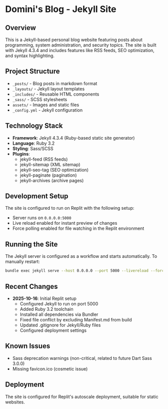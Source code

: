 # Domini's Blog - Jekyll Site

## Overview
This is a Jekyll-based personal blog website featuring posts about programming, system administration, and security topics. The site is built with Jekyll 4.3.4 and includes features like RSS feeds, SEO optimization, and syntax highlighting.

## Project Structure
- `_posts/` - Blog posts in markdown format
- `_layouts/` - Jekyll layout templates
- `_includes/` - Reusable HTML components
- `_sass/` - SCSS stylesheets
- `assets/` - Images and static files
- `_config.yml` - Jekyll configuration

## Technology Stack
- **Framework**: Jekyll 4.3.4 (Ruby-based static site generator)
- **Language**: Ruby 3.2
- **Styling**: Sass/SCSS
- **Plugins**: 
  - jekyll-feed (RSS feeds)
  - jekyll-sitemap (XML sitemap)
  - jekyll-seo-tag (SEO optimization)
  - jekyll-paginate (pagination)
  - jekyll-archives (archive pages)

## Development Setup
The site is configured to run on Replit with the following setup:
- Server runs on `0.0.0.0:5000`
- Live reload enabled for instant preview of changes
- Force polling enabled for file watching in the Replit environment

## Running the Site
The Jekyll server is configured as a workflow and starts automatically. To manually restart:
```bash
bundle exec jekyll serve --host 0.0.0.0 --port 5000 --livereload --force_polling
```

## Recent Changes
- **2025-10-16**: Initial Replit setup
  - Configured Jekyll to run on port 5000
  - Added Ruby 3.2 toolchain
  - Installed all dependencies via Bundler
  - Fixed file conflict by excluding Manifest.md from build
  - Updated .gitignore for Jekyll/Ruby files
  - Configured deployment settings

## Known Issues
- Sass deprecation warnings (non-critical, related to future Dart Sass 3.0.0)
- Missing favicon.ico (cosmetic issue)

## Deployment
The site is configured for Replit's autoscale deployment, suitable for static websites.
